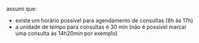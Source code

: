 assumi que:

  - existe um horário possível para agendamento de consultas (8h às 17h)
  - a unidade de tempo para consultas é 30 min (não é possível marcar uma consulta às 14h20min por exemplo)
